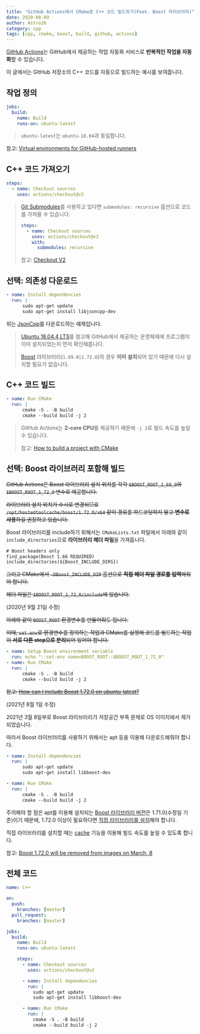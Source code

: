 ```yaml
---
title: "GitHub Actions에서 CMake로 C++ 코드 빌드하기(Feat. Boost 라이브러리)"
date: 2020-08-09
author: Astro36
category: cpp
tags: [cpp, cmake, boost, build, github, actions]
---
```


[GitHub Actions](https://github.com/features/actions)는 GitHub에서 제공하는 작업 자동화 서비스로 **반복적인 작업을 자동화**할 수 있습니다.

이 글에서는 GitHub 저장소의 C++ 코드를 자동으로 빌드하는 예시를 보여줍니다.

## 작업 정의

```yml
jobs:
  build:
    name: Build
    runs-on: ubuntu-latest
```

> `ubuntu-latest`는 `ubuntu-18.04`과 동일합니다.

참고: [Virtual environments for GitHub-hosted runners](https://docs.github.com/en/actions/reference/virtual-environments-for-github-hosted-runners)

## C++ 코드 가져오기

```yml
steps:
  - name: Checkout sources
    uses: actions/checkout@v2
```

> [Git Submodules](https://git-scm.com/book/en/v2/Git-Tools-Submodules)를 사용하고 있다면 `submodules: recursive` 옵션으로 코드를 가져올 수 있습니다.
>
> ```yml
> steps:
>   - name: Checkout sources
>     uses: actions/checkout@v2
>     with:
>       submodules: recursive
> ```
>
> 참고: [Checkout V2](https://github.com/actions/checkout)

## 선택: 의존성 다운로드

```yml
- name: Install dependencies
  run: |
      sudo apt-get update
      sudo apt-get install libjsoncpp-dev
```

위는 [JsonCpp](https://github.com/open-source-parsers/jsoncpp)를 다운로드하는 예제입니다.

> [Ubuntu 18.04.4 LTS](https://github.com/actions/virtual-environments/blob/main/images/linux/Ubuntu1804-README.md)를 참고해 GitHub에서 제공하는 운영체제에 프로그램이 이미 설치되었는지 먼저 확인해봅니다.
>
> [Boost](https://www.boost.org/) 라이브러리(`1.69.0|1.72.0`)의 경우 **이미 설치**되어 있기 때문에 다시 설치할 필요가 없습니다.

## C++ 코드 빌드

```yml
- name: Run CMake
  run: |
      cmake -S . -B build
      cmake --build build -j 2
```

> GitHub Actions는 **2-core CPU**를 제공하기 때문에 `-j 2`로 빌드 속도를 높일 수 있습니다.
>
> 참고: [How to build a project with CMake](https://cliutils.gitlab.io/modern-cmake/chapters/intro/running.html)

## 선택: Boost 라이브러리 포함해 빌드

~~GitHub Actions은 Boost 라이브러리 설치 위치를 각각 `$BOOST_ROOT_1_69_0`와 `$BOOST_ROOT_1_72_0` 변수로 제공합니다.~~

~~라이브러리 설치 위치가 수시로 변경되므로 `/opt/hostedtoolcache/boost/1.72.0/x64` 같이 경로를 하드코딩하지 말고 **변수로 사용**하길 권장하고 있습니다.~~

Boost 라이브러리를 include하기 위해서는 `CMakeLists.txt` 파일에서 아래와 같이 `include_directories`으로 **라이브러리 헤더 파일**을 가져옵니다.

```txt
# Boost headers only
find_package(Boost 1.66 REQUIRED)
include_directories(${Boost_INCLUDE_DIRS})
```

~~그리고 CMake에서 `-DBoost_INCLUDE_DIR` 옵션으로 **직접 헤더 파일 경로를 입력**해줘야 합니다.~~

~~헤더 파일은 `$BOOST_ROOT_1_72_0/include`에 있습니다.~~

(2020년 9월 21일 수정)

~~아래와 같이 `BOOST_ROOT` 환경변수를 만들어줘도 됩니다.~~

~~이때, `set-env`로 환경변수를 정의하는 작업과 CMake를 실행해 코드를 빌드하는 작업이 **서로 다른 step으로 분리**되어 있어야 합니다.~~

```yml
- name: Setup Boost environment variable
  run: echo "::set-env name=BOOST_ROOT::$BOOST_ROOT_1_72_0"
- name: Run CMake
  run: |
      cmake -S . -B build
      cmake --build build -j 2
```

~~참고: [How can I include Boost 1.72.0 on ubuntu-latest?](https://github.com/actions/virtual-environments/issues/1344)~~

(2021년 8월 1일 수정)

2021년 3월 8일부로 Boost 라이브러리가 저장공간 부족 문제로 OS 이미지에서 제거되었습니다.

따라서 Boost 라이브러리를 사용하기 위해서는 apt 등을 이용해 다운로드해줘야 합니다.


```yml
- name: Install dependencies
  run: |
      sudo apt-get update
      sudo apt-get install libboost-dev

- name: Run CMake
  run: |
      cmake -S . -B build
      cmake --build build -j 2
```

주의해야 할 점은 apt를 이용해 설치되는 [Boost 라이브러리 버전](https://packages.ubuntu.com/focal/libboost-dev)은 1.71.0(수정일 기준)이기 때문에, 1.72.0 이상이 필요하다면 [직접 라이브러리를 설치](https://int-i.github.io/cpp/2020-09-19/ubuntu-boost/)해야 합니다.

직접 라이브러리를 설치할 때는 [cache](https://docs.github.com/en/actions/guides/caching-dependencies-to-speed-up-workflows) 기능을 이용해 빌드 속도를 높일 수 있도록 합니다.

참고: [Boost 1.72.0 will be removed from images on March, 8](https://github.com/actions/virtual-environments/issues/2667)

## 전체 코드

```yml
name: C++

on:
  push:
    branches: [master]
  pull_request:
    branches: [master]

jobs:
  build:
    name: Build
    runs-on: ubuntu-latest

    steps:
      - name: Checkout sources
        uses: actions/checkout@v2

      - name: Install dependencies
        run: |
          sudo apt-get update
          sudo apt-get install libboost-dev

      - name: Run CMake
        run: |
          cmake -S . -B build
          cmake --build build -j 2
```
